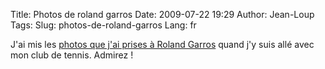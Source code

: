 Title: Photos de roland garros
Date: 2009-07-22 19:29
Author: Jean-Loup
Tags: 
Slug: photos-de-roland-garros
Lang: fr

J'ai mis les [photos que j'ai prises à Roland
Garros](https://www.ezvan.fr/album/v/jean-loup/rollandgarros/) quand j'y
suis allé avec mon club de tennis. Admirez !

